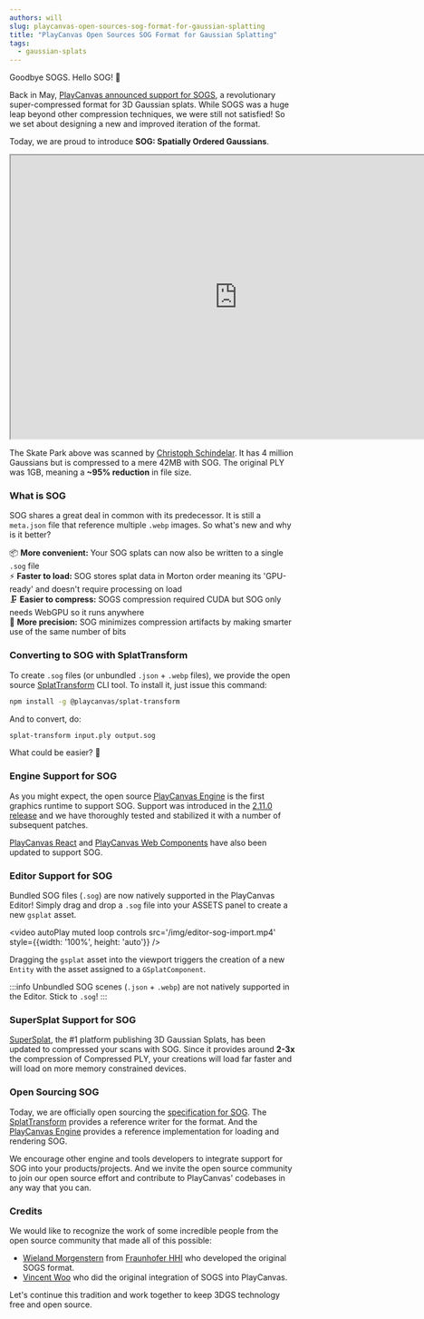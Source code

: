 ```yaml
---
authors: will
slug: playcanvas-open-sources-sog-format-for-gaussian-splatting
title: "PlayCanvas Open Sources SOG Format for Gaussian Splatting"
tags:
  - gaussian-splats
---
```


Goodbye SOGS. Hello SOG! 👋

Back in May, [PlayCanvas announced support for SOGS](https://blog.playcanvas.com/playcanvas-adopts-sogs-for-20x-3dgs-compression), a revolutionary super-compressed format for 3D Gaussian splats. While SOGS was a huge leap beyond other compression techniques, we were still not satisfied! So we set about designing a new and improved iteration of the format.

Today, we are proud to introduce **SOG: Spatially Ordered Gaussians**.

<div className="iframe-container">
    <iframe id="viewer" width="800" height="500" allow="fullscreen; xr-spatial-tracking" src="https://superspl.at/s?id=964b09c1"></iframe>
</div>

<!-- truncate -->

The Skate Park above was scanned by [Christoph Schindelar](https://www.linkedin.com/in/christoph-schindelar-79515351/). It has 4 million Gaussians but is compressed to a mere 42MB with SOG. The original PLY was 1GB, meaning a **~95% reduction** in file size.

### What is SOG

SOG shares a great deal in common with its predecessor. It is still a `meta.json` file that reference multiple `.webp` images. So what's new and why is it better?

📦 **More convenient:** Your SOG splats can now also be written to a single `.sog` file  
⚡ **Faster to load:** SOG stores splat data in Morton order meaning its 'GPU-ready' and doesn't require processing on load  
🗜️ **Easier to compress:** SOGS compression required CUDA but SOG only needs WebGPU so it runs anywhere  
🎯 **More precision:** SOG minimizes compression artifacts by making smarter use of the same number of bits

### Converting to SOG with SplatTransform

To create `.sog` files (or unbundled `.json` + `.webp` files), we provide the open source [SplatTransform](https://github.com/playcanvas/splat-transform) CLI tool. To install it, just issue this command:

```sh
npm install -g @playcanvas/splat-transform
```

And to convert, do:

```sh
splat-transform input.ply output.sog
```

What could be easier? 🎉

### Engine Support for SOG

As you might expect, the open source [PlayCanvas Engine](https://github.com/playcanvas/engine) is the first graphics runtime to support SOG. Support was introduced in the [2.11.0 release](https://github.com/playcanvas/engine/releases/tag/v2.11.0) and we have thoroughly tested and stabilized it with a number of subsequent patches.

[PlayCanvas React](https://github.com/playcanvas/react) and [PlayCanvas Web Components](https://github.com/playcanvas/web-components) have also been updated to support SOG.

### Editor Support for SOG

Bundled SOG files (`.sog`) are now natively supported in the PlayCanvas Editor! Simply drag and drop a `.sog` file into your ASSETS panel to create a new `gsplat` asset.

<video autoPlay muted loop controls src='/img/editor-sog-import.mp4' style={{width: '100%', height: 'auto'}} />

Dragging the `gsplat` asset into the viewport triggers the creation of a new `Entity` with the asset assigned to a `GSplatComponent`.

:::info
Unbundled SOG scenes (`.json` + `.webp`) are not natively supported in the Editor. Stick to `.sog`!
:::

### SuperSplat Support for SOG

[SuperSplat](https://superspl.at/), the #1 platform publishing 3D Gaussian Splats, has been updated to compressed your scans with SOG. Since it provides around **2-3x** the compression of Compressed PLY, your creations will load far faster and will load on more memory constrained devices.

### Open Sourcing SOG

Today, we are officially open sourcing the [specification for SOG](https://developer.playcanvas.com/user-manual/gaussian-splatting/formats/sog/). The [SplatTransform](https://github.com/playcanvas/splat-transform) provides a reference writer for the format. And the [PlayCanvas Engine](https://github.com/playcanvas/engine) provides a reference implementation for loading and rendering SOG.

We encourage other engine and tools developers to integrate support for SOG into your products/projects. And we invite the open source community to join our open source effort and contribute to PlayCanvas' codebases in any way that you can.

### Credits

We would like to recognize the work of some incredible people from the open source community that made all of this possible:

* [Wieland Morgenstern](https://wieland.morgenst.de/) from [Fraunhofer HHI](https://www.hhi.fraunhofer.de/en/index.html) who developed the original SOGS format.
* [Vincent Woo](https://vincentwoo.com/) who did the original integration of SOGS into PlayCanvas.

Let's continue this tradition and work together to keep 3DGS technology free and open source.
